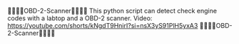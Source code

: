 🐧🐧🐧🐧OBD-2-Scanner🐧🐧🐧🐧
This python script can detect check engine codes with a labtop and a OBD-2 scanner.
Video: https://youtube.com/shorts/kNgdT9HnirI?si=nsX3yS91PlH5yxA3
🐧🐧🐧🐧OBD-2-Scanner🐧🐧🐧🐧
